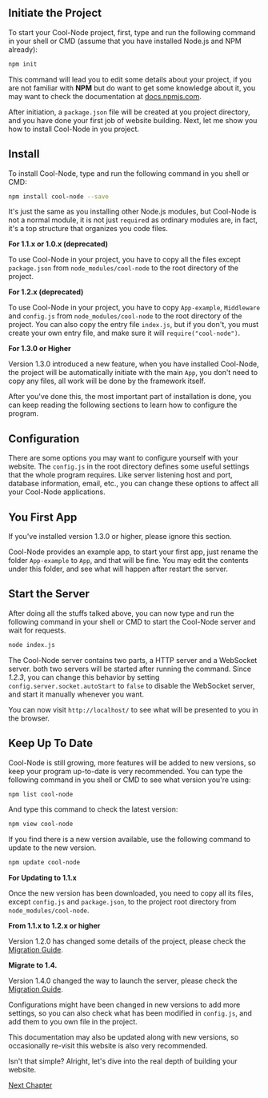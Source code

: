 ## Initiate the Project

To start your Cool-Node project, first, type and run the following command in 
your shell or CMD (assume that you have installed Node.js and NPM already):

```sh
npm init
```

This command will lead you to edit some details about your project, if you are
not familiar with **NPM** but do want to get some knowledge about it, you may 
want to check the documentation at [docs.npmjs.com](https://docs.npmjs.com/).

After initiation, a `package.json` file will be created at you project 
directory, and you have done your first job of website building. Next, let me 
show you how to install Cool-Node in you project.

## Install

To install Cool-Node, type and run the following command in you shell or 
CMD:

```sh
npm install cool-node --save
```

It's just the same as you installing other Node.js modules, but Cool-Node is 
not a normal module, it is not just `require`d as ordinary modules are, in 
fact, it's a top structure that organizes you code files.

**For 1.1.x or 1.0.x (deprecated)**

To use Cool-Node in your project, you have to copy all the files except 
`package.json` from `node_modules/cool-node` to the root directory of the 
project.

**For 1.2.x (deprecated)**

To use Cool-Node in your project, you have to copy `App-example`, `Middleware`
and `config.js` from `node_modules/cool-node` to the root directory of the 
project. You can also copy the entry file `index.js`, but if you don't, you 
must create your own entry file, and make sure it will `require("cool-node")`.

**For 1.3.0 or Higher**

Version 1.3.0 introduced a new feature, when you have installed Cool-Node, the
project will be automatically initiate with the main `App`, you don't need to 
copy any files, all work will be done by the framework itself.

After you've done this, the most important part of installation is done, you 
can keep reading the following sections to learn how to configure the program.

## Configuration

There are some options you may want to configure yourself with your website. 
The `config.js` in the root directory defines some useful settings that the 
whole program requires. Like server listening host and port, database 
information, email, etc., you can change these options to affect all your 
Cool-Node applications.

## You First App

If you've installed version 1.3.0 or higher, please ignore this section.

Cool-Node provides an example app, to start your first app, just rename the 
folder `App-example` to `App`, and that will be fine. You may edit the 
contents under this folder, and see what will happen after restart the server.

## Start the Server

After doing all the stuffs talked above, you can now type and run the 
following command in your shell or CMD to start the Cool-Node server and wait 
for requests.

```sh
node index.js
```

The Cool-Node server contains two parts, a HTTP server and a WebSocket server.
both two servers will be started after running the command. Since *1.2.3*, you
can change this behavior by setting `config.server.socket.autoStart` to 
`false` to disable the WebSocket server, and start it manually whenever you 
want.

You can now visit `http://localhost/` to see what will be presented to you in 
the browser.

## Keep Up To Date

Cool-Node is still growing, more features will be added to new versions, so
keep your program up-to-date is very recommended. You can type the following 
command in you shell or CMD to see what version you're using:

```sh
npm list cool-node
```

And type this command to check the latest version:

```sh
npm view cool-node
```

If you find there is a new version available, use the following command to 
update to the new version.

```sh
npm update cool-node
```

**For Updating to 1.1.x**

Once the new version has been downloaded, you need to copy all its files, 
except `config.js` and `package.json`, to the project root directory from 
`node_modules/cool-node`.

**From 1.1.x to 1.2.x or higher**

Version 1.2.0 has changed some details of the project, please check the 
[Migration Guide](/Docs/MigrationGuide).

**Migrate to 1.4.**

Version 1.4.0 changed the way to launch the server, please check the 
[Migration Guide](/Docs/MigrationGuide).

Configurations might have been changed in new versions to add more settings, 
so you can also check what has been modified in `config.js`, and add them to 
you own file in the project.

This documentation may also be updated along with new versions, so 
occasionally re-visit this website is also very recommended. 

Isn't that simple? Alright, let's dive into the real depth of building your 
website.

[Next Chapter](Concepts)